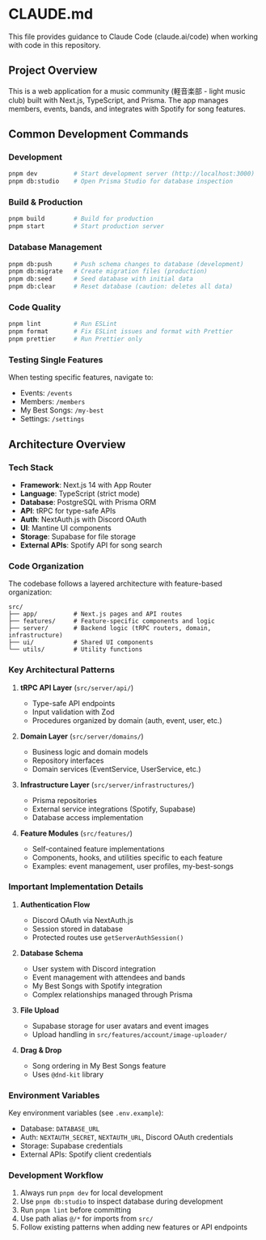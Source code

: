 # CLAUDE.md

This file provides guidance to Claude Code (claude.ai/code) when working with code in this repository.

## Project Overview

This is a web application for a music community (軽音楽部 - light music club) built with Next.js, TypeScript, and Prisma. The app manages members, events, bands, and integrates with Spotify for song features.

## Common Development Commands

### Development
```bash
pnpm dev          # Start development server (http://localhost:3000)
pnpm db:studio    # Open Prisma Studio for database inspection
```

### Build & Production
```bash
pnpm build        # Build for production
pnpm start        # Start production server
```

### Database Management
```bash
pnpm db:push      # Push schema changes to database (development)
pnpm db:migrate   # Create migration files (production)
pnpm db:seed      # Seed database with initial data
pnpm db:clear     # Reset database (caution: deletes all data)
```

### Code Quality
```bash
pnpm lint         # Run ESLint
pnpm format       # Fix ESLint issues and format with Prettier
pnpm prettier     # Run Prettier only
```

### Testing Single Features
When testing specific features, navigate to:
- Events: `/events`
- Members: `/members`
- My Best Songs: `/my-best`
- Settings: `/settings`

## Architecture Overview

### Tech Stack
- **Framework**: Next.js 14 with App Router
- **Language**: TypeScript (strict mode)
- **Database**: PostgreSQL with Prisma ORM
- **API**: tRPC for type-safe APIs
- **Auth**: NextAuth.js with Discord OAuth
- **UI**: Mantine UI components
- **Storage**: Supabase for file storage
- **External APIs**: Spotify API for song search

### Code Organization

The codebase follows a layered architecture with feature-based organization:

```
src/
├── app/          # Next.js pages and API routes
├── features/     # Feature-specific components and logic
├── server/       # Backend logic (tRPC routers, domain, infrastructure)
├── ui/           # Shared UI components
└── utils/        # Utility functions
```

### Key Architectural Patterns

1. **tRPC API Layer** (`src/server/api/`)
   - Type-safe API endpoints
   - Input validation with Zod
   - Procedures organized by domain (auth, event, user, etc.)

2. **Domain Layer** (`src/server/domains/`)
   - Business logic and domain models
   - Repository interfaces
   - Domain services (EventService, UserService, etc.)

3. **Infrastructure Layer** (`src/server/infrastructures/`)
   - Prisma repositories
   - External service integrations (Spotify, Supabase)
   - Database access implementation

4. **Feature Modules** (`src/features/`)
   - Self-contained feature implementations
   - Components, hooks, and utilities specific to each feature
   - Examples: event management, user profiles, my-best-songs

### Important Implementation Details

1. **Authentication Flow**
   - Discord OAuth via NextAuth.js
   - Session stored in database
   - Protected routes use `getServerAuthSession()`

2. **Database Schema**
   - User system with Discord integration
   - Event management with attendees and bands
   - My Best Songs with Spotify integration
   - Complex relationships managed through Prisma

3. **File Upload**
   - Supabase storage for user avatars and event images
   - Upload handling in `src/features/account/image-uploader/`

4. **Drag & Drop**
   - Song ordering in My Best Songs feature
   - Uses `@dnd-kit` library

### Environment Variables

Key environment variables (see `.env.example`):
- Database: `DATABASE_URL`
- Auth: `NEXTAUTH_SECRET`, `NEXTAUTH_URL`, Discord OAuth credentials
- Storage: Supabase credentials
- External APIs: Spotify client credentials

### Development Workflow

1. Always run `pnpm dev` for local development
2. Use `pnpm db:studio` to inspect database during development
3. Run `pnpm lint` before committing
4. Use path alias `@/*` for imports from `src/`
5. Follow existing patterns when adding new features or API endpoints